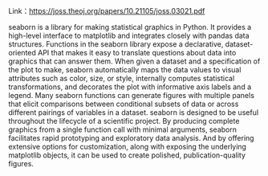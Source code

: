 Link：https://joss.theoj.org/papers/10.21105/joss.03021.pdf

seaborn is a library for making statistical graphics in Python. It provides a high-level interface to matplotlib and integrates closely with pandas data structures. Functions in the seaborn library expose a declarative, dataset-oriented API that makes it easy to translate questions about data into graphics that can answer them. When given a dataset and a specification of the plot to make, seaborn automatically maps the data values to visual attributes such as color, size, or style, internally computes statistical transformations, and decorates the plot with informative axis labels and a legend. Many seaborn functions can generate figures with multiple panels that elicit comparisons between conditional subsets of data or across different pairings of variables in a dataset. seaborn is designed to be useful throughout the lifecycle of a scientific project. By producing complete graphics from a single function call with minimal arguments, seaborn facilitates rapid prototyping and exploratory data analysis. And by offering extensive options for customization, along with exposing the underlying matplotlib objects, it can be used to create polished, publication-quality figures.
